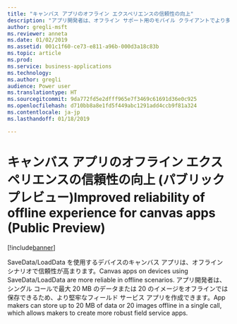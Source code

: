 ```yaml
---
title: "キャンバス アプリのオフライン エクスペリエンスの信頼性の向上"
description: "アプリ開発者は、オフライン サポート用のモバイル クライアントでより多くのデータを保存できます"
author: gregli-msft
ms.reviewer: anneta
ms.date: 01/02/2019
ms.assetid: 001c1f60-ce73-e811-a96b-000d3a18c83b
ms.topic: article
ms.prod: 
ms.service: business-applications
ms.technology: 
ms.author: gregli
audience: Power user
ms.translationtype: HT
ms.sourcegitcommit: 9da772fd5e2dfff965e7f3469c61691d36e0c925
ms.openlocfilehash: d710bb8a8e1fd5f449abc1291add4ccb9f81a324
ms.contentlocale: ja-jp
ms.lasthandoff: 01/18/2019

---
```

# <a name="improved-reliability-of-offline-experience-for-canvas-apps-public-preview"></a><span data-ttu-id="8c246-103">キャンバス アプリのオフライン エクスペリエンスの信頼性の向上 (パブリック プレビュー)</span><span class="sxs-lookup"><span data-stu-id="8c246-103">Improved reliability of offline experience for canvas apps (Public Preview)</span></span>


[!include[banner](../../includes/banner.md)]

<span data-ttu-id="8c246-104">SaveData/LoadData を使用するデバイスのキャンバス アプリは、オフライン シナリオで信頼性が高まります。</span><span class="sxs-lookup"><span data-stu-id="8c246-104">Canvas apps on devices using SaveData/LoadData are more reliable in offline scenarios.</span></span> <span data-ttu-id="8c246-105">アプリ開発者は、シングル コールで最大 20 MB のデータまたは 20 のイメージをオフラインでは保存できるため、より堅牢なフィールド サービス アプリを作成できます。</span><span class="sxs-lookup"><span data-stu-id="8c246-105">App makers can store up to 20 MB of data or 20 images offline in a single call, which allows makers to create more robust field service apps.</span></span>

